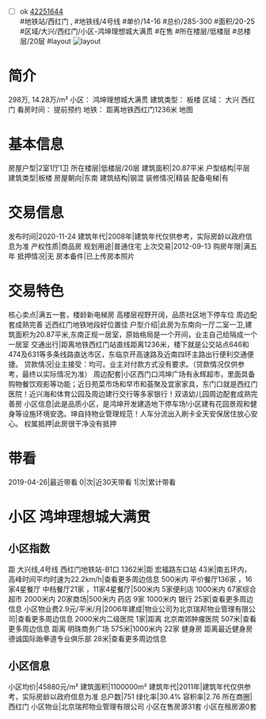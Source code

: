 - [ ] ok [42251644](https://bj.5i5j.com/ershoufang/42251644.html)  
 #地铁站/西红门 ,  #地铁线/4号线
#单价/14-16 #总价/285-300 #面积/20-25   #区域/大兴/西红门/小区-鸿坤理想城大满贯 #在售 #所在楼层/低楼层 #总楼层/20层 #layout 
![layout](http://image16.5i5j.com/erp/house/4225/42251644/huxing/npihmeijb014b939.jpg_P5.jpg) 
# 简介 
 298万,  14.28万/m² 
小区： 鸿坤理想城大满贯
建筑类型： 板楼
区域： 大兴 西红门
看房时间： 提前预约
地铁： 距离地铁西红门1236米 地图
# 基本信息 
 房屋户型|2室1厅1卫
所在楼层|低楼层/20层
建筑面积|20.87平米
户型结构|平层
建筑类型|板楼
房屋朝向|东南
建筑结构|钢混
装修情况|精装
配备电梯|有
# 交易信息 
 发布时间|2020-11-24
建筑年代|2008年|建筑年代仅供参考，实际房龄以政府信息为准
产权性质|商品房
规划用途|普通住宅
上次交易|2012-09-13
购房年限|满五年
抵押情况|无
房本备件|已上传房本照片
# 交易特色 
 核心卖点|满五一套，楼龄新电梯房 高楼层视野开阔，品质社区地下停车位 周边配套成熟完善 近西红门地铁地段好位置佳
户型介绍|此房为东南向一厅二室一卫,建筑面积为20.87平米,东南正规一居室，原始格局是一个开间，业主自己给隔成一个一居室
交通出行|距离地铁西红门站直线距离1236米，楼下就是公交站点646和474及631等多条线路直达市区，东临京开高速路及近南四环主路出行便利交通便捷。
贷款情况|业主接受：均可。业主对付款方式没有要求。（贷款情况仅供参考，最终以实际情况为准）
周边配套|小区西门口鸿坤广场有永辉超市，里面具备购物餐饮观影等功能；近日苑菜市场和早市和荟聚及宜家家具，东门口就是西红门医院！近兴海和体育公园及周边建行交行等多家银行！双语幼儿园周边配套成熟完善房
小区信息|此是品质小区，是鸿坤开发建造地下停车场!小区建有花园景观和健身等设施环境安逸。坤自持物业管理规范！人车分流出入刷卡全天安保居住放心安心。
权属抵押|此房很干净没有抵押
# 带看 
 2019-04-26|最近带看	 0|次|近30天带看	 1|次|累计带看
# 小区 鸿坤理想城大满贯
## 小区指数 
 距 大兴线,4号线 西红门地铁站-B1口 1362米|距 宏福路东口站 43米|南五环内， 高峰时间平均时速为22.2km/h|查看更多周边信息
500米内 平价餐厅136家 ，16家4星餐厅
中档餐厅21家 ，11家4星餐厅|500米内 5家便利店
1000米内 67家综合超市
2000米内 20家商场|500米内 药店 9家
1000米内 银行 25家|查看更多周边信息
小区物业费2.9元/平米/月|2006年建成|物业公司为北京瑞邦物业管理有限公司|查看更多周边信息
2000米内二级医院 1家|距离 北京南郊肿瘤医院  507米|查看更多周边信息
距离 明珠商务广场 575米|1000米内 22家 健身房
距离最近健身房德诚国际跆拳道专业俱乐部 28米|查看更多周边信息
## 小区信息 
 小区均价|45880元/m²
建筑面积|1100000m²
建筑年代|2011年|建筑年代仅供参考，实际房龄以政府信息为准
总户数|751
绿化率|30.4%
容积率|2.76
所在商圈|西红门
小区物业|北京瑞邦物业管理有限公司
小区在售房源31套
小区在租房源0套
